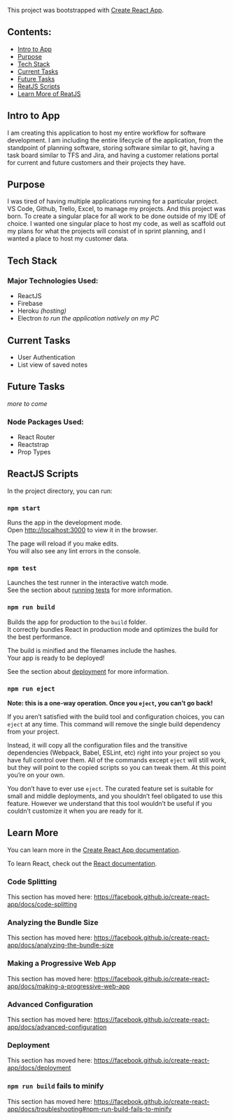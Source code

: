 This project was bootstrapped with [Create React App](https://github.com/facebook/create-react-app).

## Contents:

- [Intro to App](#intro-to-app)
- [Purpose](#purpose)
- [Tech Stack](#tech-stack)
- [Current Tasks](#current-tasks)
- [Future Tasks](#future-tasks)
- [ReatJS Scripts](#reactjs-scripts)
- [Learn More of ReatJS](#learn-more)

## Intro to App
I am creating this application to host my entire workflow for software development. I am including the entire lifecycle of the application, from the standpoint of planning software, storing software similar to git, having a task board similar to TFS and Jira, and having a customer relations portal for current and future customers and their projects they have. 

## Purpose
I was tired of having multiple applications running for a particular project. VS Code, Github, Trello, Excel, to manage my projects. And this project was born. To create a singular place for all work to be done outside of my IDE of choice. I wanted one singular place to host my code, as well as scaffold out my plans for what the projects will consist of in sprint planning, and I wanted a place to host my customer data.

## Tech Stack

### Major Technologies Used:

- ReactJS
- Firebase
- Heroku _(hosting)_
- Electron _to run the application natively on my PC_

## Current Tasks

- User Authentication
- List view of saved notes 

## Future Tasks
_more to come_

### Node Packages Used:

- React Router
- Reactstrap
- Prop Types

## ReactJS Scripts

In the project directory, you can run:

### `npm start`

Runs the app in the development mode.<br />
Open [http://localhost:3000](http://localhost:3000) to view it in the browser.

The page will reload if you make edits.<br />
You will also see any lint errors in the console.

### `npm test`

Launches the test runner in the interactive watch mode.<br />
See the section about [running tests](https://facebook.github.io/create-react-app/docs/running-tests) for more information.

### `npm run build`

Builds the app for production to the `build` folder.<br />
It correctly bundles React in production mode and optimizes the build for the best performance.

The build is minified and the filenames include the hashes.<br />
Your app is ready to be deployed!

See the section about [deployment](https://facebook.github.io/create-react-app/docs/deployment) for more information.

### `npm run eject`

**Note: this is a one-way operation. Once you `eject`, you can’t go back!**

If you aren’t satisfied with the build tool and configuration choices, you can `eject` at any time. This command will remove the single build dependency from your project.

Instead, it will copy all the configuration files and the transitive dependencies (Webpack, Babel, ESLint, etc) right into your project so you have full control over them. All of the commands except `eject` will still work, but they will point to the copied scripts so you can tweak them. At this point you’re on your own.

You don’t have to ever use `eject`. The curated feature set is suitable for small and middle deployments, and you shouldn’t feel obligated to use this feature. However we understand that this tool wouldn’t be useful if you couldn’t customize it when you are ready for it.

## Learn More

You can learn more in the [Create React App documentation](https://facebook.github.io/create-react-app/docs/getting-started).

To learn React, check out the [React documentation](https://reactjs.org/).

### Code Splitting

This section has moved here: https://facebook.github.io/create-react-app/docs/code-splitting

### Analyzing the Bundle Size

This section has moved here: https://facebook.github.io/create-react-app/docs/analyzing-the-bundle-size

### Making a Progressive Web App

This section has moved here: https://facebook.github.io/create-react-app/docs/making-a-progressive-web-app

### Advanced Configuration

This section has moved here: https://facebook.github.io/create-react-app/docs/advanced-configuration

### Deployment

This section has moved here: https://facebook.github.io/create-react-app/docs/deployment

### `npm run build` fails to minify

This section has moved here: https://facebook.github.io/create-react-app/docs/troubleshooting#npm-run-build-fails-to-minify
